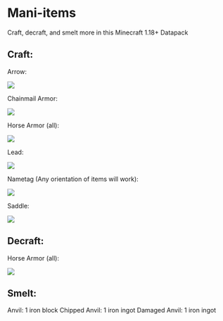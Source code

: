 # Mani-items
Craft, decraft, and smelt more in this Minecraft 1.18+ Datapack

## Craft:
Arrow:

![](https://i.gyazo.com/692932230bf3add0f7e12e5c327ca341.png)

Chainmail Armor:

![](https://i.gyazo.com/372ae02e9a8edd8f59d799aa8491f2e6.png)

Horse Armor (all):

![](https://i.gyazo.com/602b5dda79425b8373f0056625db9439.png)

Lead:

![](https://i.gyazo.com/81a10436703e094d60f02820b69beedb.png)

Nametag (Any orientation of items will work):

![](https://i.gyazo.com/f7cf7234b93cd96de4ec47ead05ecdc0.png)

Saddle:

![](https://i.gyazo.com/4fd200ff9676738cc9e1eea65dfb6272.png)

## Decraft:

Horse Armor (all):

![](https://i.gyazo.com/9bcecbecfc299ad1300fe9a60fd53bee.png)

## Smelt:

Anvil: 1 iron block
Chipped Anvil: 1 iron ingot
Damaged Anvil: 1 iron ingot
